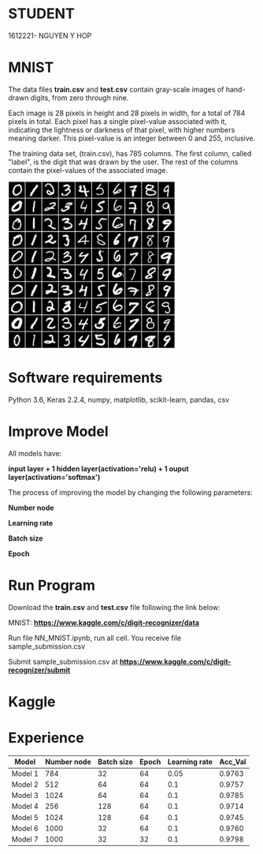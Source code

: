 # STUDENT
1612221- NGUYEN Y HOP

# MNIST
The data files **train.csv** and **test.csv** contain gray-scale images of hand-drawn digits, from zero through nine.

Each image is 28 pixels in height and 28 pixels in width, for a total of 784 pixels in total. Each pixel has a single pixel-value associated with it, indicating the lightness or darkness of that pixel, with higher numbers meaning darker. This pixel-value is an integer between 0 and 255, inclusive.

The training data set, (train.csv), has 785 columns. The first column, called "label", is the digit that was drawn by the user. The rest of the columns contain the pixel-values of the associated image.

![](image/image_1.png)
# Software requirements

Python 3.6, Keras 2.2.4, numpy, matplotlib, scikit-learn, pandas, csv

# Improve Model
All models have: 

**input layer + 1 hidden layer(activation='relu) + 1 ouput layer(activation='softmax')**

The process of improving the model by changing the following parameters:

  **Number node**

  **Learning rate**

  **Batch size**

  **Epoch**
  
# Run Program

Download the **train.csv** and **test.csv** file following the link below:

MNIST: **https://www.kaggle.com/c/digit-recognizer/data**

Run file NN_MNIST.ipynb, run all cell. You receive file sample_submission.csv

Submit sample_submission.csv at **https://www.kaggle.com/c/digit-recognizer/submit**

# Kaggle



# Experience

| Model |	Number node	| Batch size	| Epoch	| Learning rate | Acc_Val |
|---|---|---|---|---|---|
| Model 1 |	784	| 32 |64 | 0.05 | 0.9763 |
| Model 2	| 512 |64 | 64 | 0.1	| 0.9757 |
| Model 3 |	1024 | 64 |	64 | 0.1 | 0.9785 |
| Model 4 |	256 |	128 |	64 | 0.1 | 0.9714 |
| Model 5 | 1024 | 128 | 64 | 0.1 | 0.9745 |
| Model 6 | 1000 | 32 | 64 | 0.1 | 0.9760 |
| Model 7 | 1000 | 32 | 32 | 0.1 | 0.9798 |


